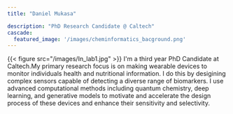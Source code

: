 ```yaml
---
title: "Daniel Mukasa"

description: "PhD Research Candidate @ Caltech"
cascade:
  featured_image: '/images/cheminformatics_bacground.png'
---
```

{{< figure src="/images/In_lab1.jpg" >}}
I'm a third year PhD Candidate at Caltech.My primary research focus is 
on making wearable devices to monitor individuals health and nutritional 
information. I do this by desigining complex sensors capable of detecting 
a diverse range of biomarkers. I use advanced computational methods including 
quantum chemistry, deep learning, and generative models to motivate and 
accelerate the design process of these devices and enhance their sensitivity
and selectivity.
